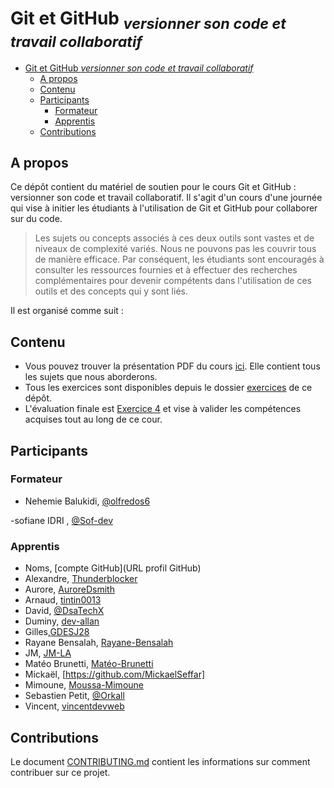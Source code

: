 # Git et GitHub <sub>_*versionner son code et travail collaboratif*_</sub>

- [Git et GitHub _*versionner son code et travail collaboratif*_](#git-et-github-versionner-son-code-et-travail-collaboratif)
  - [A propos](#a-propos)
  - [Contenu](#contenu)
  - [Participants](#participants)
    - [Formateur](#formateur)
    - [Apprentis](#apprentis)
  - [Contributions](#contributions)

## A propos

Ce dépôt contient du matériel de soutien pour le cours Git et GitHub : versionner son code et travail collaboratif. Il s'agit d'un cours d'une journée qui vise à initier les étudiants à l'utilisation de Git et GitHub pour collaborer sur du code.

> Les sujets ou concepts associés à ces deux outils sont vastes et de niveaux de complexité variés. Nous ne pouvons pas les couvrir tous de manière efficace. Par conséquent, les étudiants sont encouragés à consulter les ressources fournies et à effectuer des recherches complémentaires pour devenir compétents dans l'utilisation de ces outils et des concepts qui y sont liés.

Il est organisé comme suit :

## Contenu

- Vous pouvez trouver la présentation PDF du cours [ici](./Git%20et%20Github%20_%20versionner%20son%20code%20et%20travail%20collaboratif.pdf). Elle contient tous les sujets que nous aborderons.
- Tous les exercices sont disponibles depuis le dossier [exercices](./exercices/) de ce dépôt.
- L'évaluation finale est [Exercice 4](./exercices/Git%20et%20Github%20_%20versionner%20son%20code%20et%20travail%20collaboratif-Exercice-4.pdf) et vise à valider les compétences acquises tout au long de ce cour.

## Participants



### Formateur

- Nehemie Balukidi, [@olfredos6](https://github.com/Olfredos6)

-sofiane IDRI  , [@Sof-dev](https://github.com/Sof-dev/)

### Apprentis

- Noms, [compte GitHub](URL profil GitHub)
- Alexandre, [Thunderblocker](https://github.com/Thunderblocker)
- Aurore, [AuroreDsmith](https://github.com/AuroreDsmith)
- Arnaud, [tintin0013](https://github.com/tintin0013)
- David, [@DsaTechX](https://github.com/DsaTechX)
- Duminy, [dev-allan](https://github.com/dev-allan)
- Gilles,[GDESJ28](https://github.com/GDESJ28)
- Rayane Bensalah, [Rayane-Bensalah](https://github.com/Rayane-Bensalah)
- JM, [JM-LA](https://github.com/JM-LA)
- Matéo Brunetti, [Matéo-Brunetti](https://github.com/MateoBrunetti/)
- Mickaël, [https://github.com/MickaelSeffar]
- Mimoune, [Moussa-Mimoune](https://github.com/Moussa-Mimoune)
- Sebastien Petit, [@Orkall](https://github.com/Orkall)
- Vincent, [vincentdevweb](https://github.com/vincentdevweb)

## Contributions

Le document [CONTRIBUTING.md](./CONTRIBUTING.md) contient les informations sur comment contribuer sur ce projet.
